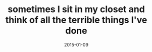---
layout: base.njk
title : 'sometimes I sit in my closet and think of all the terrible things I&#39;ve done' 
view_title : 'sometimes I sit in my closet and think of all the terrible things I&#39;ve done' 
year : '2015' 
date : '2015-01-09' 
img_file : '/drawing/sometimesisitinmyclosetandthinkofalltheterriblethingsivedone.png' 
html_file : 'sometimesisitinmyclosetandthinkofalltheterriblethingsivedone' 
next_html : 'whatdoyouthink.html' 
year_order : '6' 
permalink : "title/{{html_file}}.html"
---
